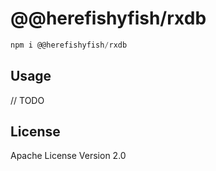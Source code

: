 # @@herefishyfish/rxdb

```javascript
npm i @@herefishyfish/rxdb
```

## Usage

// TODO

## License

Apache License Version 2.0

